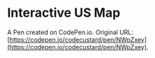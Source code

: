 # Interactive US Map

A Pen created on CodePen.io. Original URL: [https://codepen.io/codecustard/pen/NWpZxey](https://codepen.io/codecustard/pen/NWpZxey).

